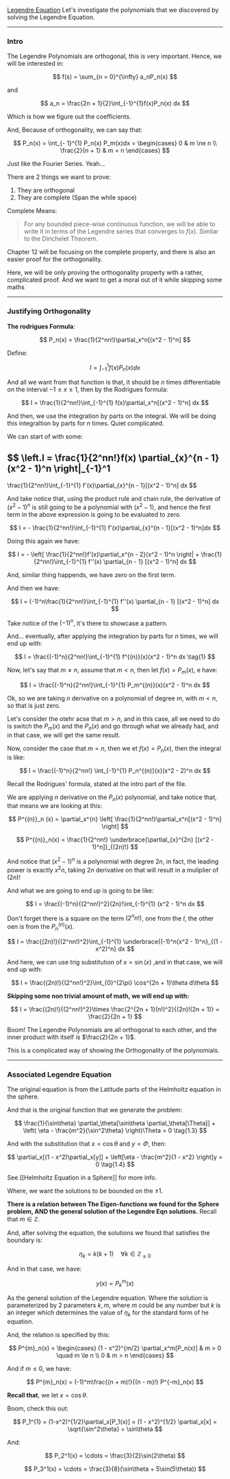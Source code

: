 [Legendre Equation](Legendre%20Equation.md)
Let's investigate the polynomials that we discovered by solving the Legendre Equation. 

---
### **Intro**

The Legendre Polynomials are orthogonal, this is very important. Hence, we will be interested in: 

$$
f(s) = \sum_{n = 0}^{\infty}
    a_nP_n(x)
$$

and 

$$
a_n = \frac{2n + 1}{2}\int_{-1}^{1}f(x)P_n(x) dx
$$

Which is how we figure out the coefficients. 

And, Because of orthogonality, we can say that: 

$$
P_n(x) = \int_{- 1}^{1} P_n(x) P_m(x)dx = 
\begin{cases}
    0 & m \ne n
    \\
    \frac{2}{n + 1} & m = n
\end{cases}
$$

Just like the Fourier Series. Yeah...

There are 2 things we want to prove: 

1. They are orthogonal
2. They are complete (Span the while space)

Complete Means: 

> For any bounded piece-wise continuous function, we will be able to write it in terms of the Legendre series that converges to $f(x)$. Similar to the Dirichelet Theorem. 

Chapter 12 will be focusing on the complete property, and there is also an easier proof for the orthogonality. 

Here, we will be only proving the orthogonality property with a rather, complicated proof. And we want to get a moral out of it while skipping some maths

---

### Justifying Orthogonality

**The rodrigues Formula**:

$$
P_n(x) = \frac{1}{2^nn!}\partial_x^n[(x^2 - 1)^n]
$$

Define: 

$$
I = \int_{-1}^{1} 
    f(x)P_n(x)
dx
$$

And all we want from that function is that, it should be $n$ times differentiable on the interval $-1 \le x \le 1$, then by the Rodrigues formula: 

$$
I = \frac{1}{2^nn!}\int_{-1}^{1} 
    f(x)\partial_x^n[(x^2 - 1)^n]
dx
$$

And then, we use the integration by parts on the integral. We will be doing this integraltion by parts for $n$ times. Quiet complicated.  

We can start of with some: 

$$
\left.I = \frac{1}{2^nn!}f(x) \partial_{x}^{n - 1}(x^2 - 1)^n \right|_{-1}^1
-
\frac{1}{2^nn!}\int_{-1}^{1} 
    f'(x)\partial_{x}^{n - 1}[(x^2 - 1)^n]
dx
$$

And take notice that, using the product rule and chain rule, the derivative of $(x^2 - 1)^n$ is still going to be a polynomial with $(x^2 - 1)$, and hence the first term in the above expression is going to be evaluated to zero. 

$$
I = - \frac{1}{2^nn!}\int_{-1}^{1} 
    f'(x)\partial_{x}^{n - 1}[(x^2 - 1)^n]dx
$$

Doing this again we have: 

$$
I = - \left[
        \frac{1}{2^nn!}f'(x)\partial_x^{n - 2}(x^2 - 1)^n
    \right|
    +
    \frac{1}{2^nn!}\int_{-1}^{1} 
        f''(x)
        \partial_{n - 1}
        [(x^2 - 1)^n]
    dx
$$

And, similar thing happends, we have zero on the first term. 

And then we have: 

$$
I = (-1)^n\frac{1}{2^nn!}\int_{-1}^{1} 
        f''(x)
        \partial_{n - 1}
        [(x^2 - 1)^n]
    dx
$$

Take notice of the $(-1)^n$, it's there to showcase a pattern. 

And... eventually, after applying the integration by parts for $n$ times, we will end up with: 

$$
I = 
\frac{(-1)^n}{2^nn!}\int_{-1}^{1} 
    f^{(n)}(x)(x^2 - 1)^n
dx
\tag{1}
$$

Now, let's say that $m\ne n$, assume that $m < n$, then let $f(x) = P_m(x)$, e have: 

$$
I = 
\frac{(-1)^n}{2^nn!}\int_{-1}^{1} 
    P_m^{(n)}(x)(x^2 - 1)^n
dx
$$

Ok, so we are taking $n$ derivative on a polynomial of degree $m$, with $m < n$, so that is just zero. 


Let's consider the otehr acse that $m > n$, and in this case, all we need to do is switch the $P_m(x)$ and the $P_n(x)$ and go through what we already had, and in that case, we will get the same result. 

Now, consider the case that $m = n$, then we et $f(x) = P_n(x)$, then the integral is like: 

$$
I = \frac{(-1)^n}{2^nn!} \int_{-1}^{1} 
    P_n^{(n)}(x)(x^2 - 2)^n
dx
$$

Recall the Rodrigues' formula, stated at the intro part of the file. 

We are applying $n$ derivative on the $P_n(x)$ polynomial, and take notice that, that means we are looking at this: 

$$
P^{(n)}_n (x) = \partial_x^{n} \left[
        \frac{1}{2^nn!}\partial_x^n[(x^2 - 1)^n]
    \right]
$$

$$
P^{(n)}_n(x)  = \frac{1}{2^nn!} \underbrace{\partial_{x}^{2n} [(x^2 - 1)^n]}_{(2n)!}
$$

And notice that $(x^2 - 1)^{n}$ is a polynomial with degree $2n$, in fact, the leading power is exactly $x^2n$, taking $2n$ derivative on that will result in a muliplier of $(2n)!$

And what we are going to end up is going to be like: 

$$
I = \frac{(-1)^n}{(2^nn!)^2}(2n)!\int_{-1}^{1} 
(x^2 - 1)^n
dx
$$

Don't forget there is a square on the term $(2^nn!)$, one from the $I$, the other oen is from the $P^{(n)}_n(x)$. 

$$
I = \frac{(2n)!}{(2^nn!)^2}\int_{-1}^{1} 
\underbrace{(-1)^n(x^2 - 1)^n}_{(1 - x^2)^n}
dx
$$

And here, we can use trig substitution of $x =\sin(x)$ ,and in that case, we will end up with: 

$$
I = \frac{(2n)!}{(2^nn!)^2}\int_{0}^{2\pi} 
    \cos^{2n + 1}\theta
d\theta
$$

**Skipping some non trivial amount of math, we will end up with:** 

$$
I = \frac{(2n)!}{(2^nn!)^2}\times
\frac{2^{2n + 1}(n!)^2}{(2n)!(2n + 1)} = \frac{2}{2n + 1}
$$

Boom! The Legendre Polynomials are all orthogonal to each other, and the inner product with itself is $\frac{2}{2n + 1}$. 

This is a complicated way of showing the Orthogonality of the polynomials. 


---
### **Associated Legendre Equation**

The original equation is from the Latitude parts of the Helmholtz equation in the sphere. 

And that is the original function that we generate the problem: 

$$
\frac{1}{\sin\theta} \partial_\theta[\sin\theta \partial_\theta[\Theta]] + 
\left(
    \eta - \frac{m^2}{\sin^2\theta}
\right)\Theta = 0
\tag{1.3}
$$

And with the substitution that $x = \cos\theta$ and $y = \Phi$, then: 

$$
\partial_x[(1 - x^2)\partial_x[y]]
 + 
\left[\eta - \frac{m^2}{1 - x^2}
\right]y = 0
\tag{1.4}
$$

See [[Helmholtz Equation in a Sphere]] for more info. 

Where, we want the solutions to be bounded on the $\pm 1$. 

**There is a relation between The Eigen-functions we found for the Sphere problem, AND the general solution of the Legendre Eqn solutions.** Recall that $m\in \mathbb{Z}$. 

And, after solving the equation, the solutions we found that satisfies the boundary is: 

$$
\eta_k = k(k + 1) \quad \forall k\in \mathbb{Z}_{\ge 0}
$$

And in that case, we have: 

$$
y(x) = P_k^m(x)
$$

As the general solution of the Legendre equation. Where the solution is parameterized by 2 parameters $k, m$, where $m$ could be any number but $k$ is an integer which determines the value of $\eta_k$ for the standard form of he equation. 

And, the relation is specified by this: 

$$
P^{m}_n(x) = 
\begin{cases}
    (1 - x^2)^{m/2} \partial_x^m[P_n(x)] & m > 0 \quad m \le n
    \\
    0 & m > n
\end{cases}
$$

And if $m \le 0$, we have: 

$$
P^{m}_n(x) = 
(-1)^m\frac{(n + m)!}{(n - m)!} P^{-m}_n(x)
$$

**Recall that**, we let $x = \cos\theta$. 

Boom, check this out: 

$$
P_1^{1} = (1-x^2)^{1/2}\partial_x[P_1(x)] = (1 - x^2)^{1/2} \partial_x[x] = \sqrt{\sin^2\theta} = \sin\theta
$$

And: 

$$
P_2^1(x) = \cdots = \frac{3}{2}\sin(2\theta)
$$

$$
P_3^1(x) = \cdots = \frac{3}{8}(\sin\theta + 5\sin(5\theta))
$$




